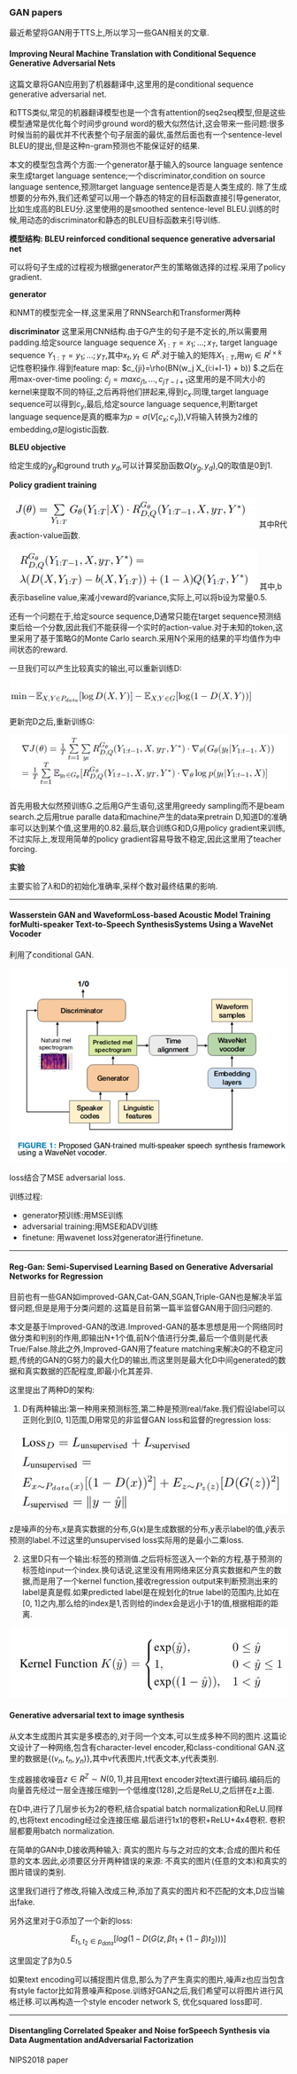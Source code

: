 ### GAN papers


最近希望将GAN用于TTS上,所以学习一些GAN相关的文章.


#### Improving Neural Machine Translation with Conditional Sequence Generative Adversarial Nets

这篇文章将GAN应用到了机器翻译中,这里用的是conditional sequence generative adversarial net.

和TTS类似,常见的机器翻译模型也是一个含有attention的seq2seq模型,但是这些模型通常是优化每个时间步ground word的极大似然估计,这会带来一些问题:很多时候当前的最优并不代表整个句子层面的最优,虽然后面也有一个sentence-level BLEU的提出,但是这种n-gram预测也不能保证好的结果.

本文的模型包含两个方面:一个generator基于输入的source language sentence来生成target language sentence;一个discriminator,condition on source language sentence,预测target language sentence是否是人类生成的. 除了生成想要的分布外,我们还希望可以用一个静态的特定的目标函数直接引导generator,比如生成高的BLEU分.这里使用的是smoothed sentence-level BLEU.训练的时候,用动态的discriminator和静态的BLEU目标函数来引导训练.

**模型结构: BLEU reinforced conditional sequence generative adversarial net**

可以将句子生成的过程视为根据generator产生的策略做选择的过程.采用了policy gradient.

**generator**

和NMT的模型完全一样,这里采用了RNNSearch和Transformer两种

**discriminator**
这里采用CNN结构.由于G产生的句子是不定长的,所以需要用padding.给定source language sequence $X_{1:T}=x_1; ...;x_T$, target language sequence $Y_{1:T}=y_1; ...; y_T$,其中$x_t,y_t \in R^k$.对于输入的矩阵$X_{1:T}$,用$w_j \in R^{l\times k}$记性卷积操作.得到feature map: $c_{ji}=\rho(BN(w_j X_{i:i+l-1} + b)) $.之后在用max-over-time pooling: $\tilde c_j=max{c_{j1},..., c_{jT-l+1}}$这里用的是不同大小的kernel来提取不同的特征,之后再将他们拼起来,得到$c_x$.同理,target language sequence可以得到$c_y$,最后,给定source language sequence,判断target language sequence是真的概率为$p=\sigma(V[c_x;c_y])$,V将输入转换为2维的embedding,$\sigma$是logistic函数.

**BLEU objective**

给定生成的$y_g$和ground truth $y_d$,可以计算奖励函数$Q(y_g,y_d)$,Q的取值是0到1.

**Policy gradient training**

![](/papers/tts/59.png)
其中R代表action-value函数.

![](/papers/tts/60.png)
其中,b表示baseline value,来减小reward的variance,实际上,可以将b设为常量0.5.

还有一个问题在于,给定source sequence,D通常只能在target sequence预测结束后给一个分数,因此我们不能获得一个实时的action-value.对于未知的token,这里采用了基于策略G的Monte Carlo search.采用N个采用的结果的平均值作为中间状态的reward.

一旦我们可以产生比较真实的输出,可以重新训练D:

![](/papers/tts/61.png)


更新完D之后,重新训练G:

![](/papers/tts/62.png)

首先用极大似然预训练G.之后用G产生语句,这里用greedy sampling而不是beam search.之后用true paralle data和machine产生的data来pretrain D,知道D的准确率可以达到某个值,这里用的0.82.最后,联合训练G和D,G用policy gradient来训练,不过实际上,发现用简单的policy gradient容易导致不稳定,因此这里用了teacher forcing.

**实验**

主要实验了$\lambda$和D的初始化准确率,采样个数对最终结果的影响.

----

#### Wasserstein GAN and WaveformLoss-based Acoustic Model Training forMulti-speaker Text-to-Speech SynthesisSystems Using a WaveNet Vocoder

利用了conditional GAN.

![](/papers/tts/63.png)

loss结合了MSE adversarial loss.

训练过程:

- generator预训练:用MSE训练
- adversarial training:用MSE和ADV训练
- finetune: 用wavenet loss对generator进行finetune.

----

#### Reg-Gan: Semi-Supervised Learning Based on Generative Adversarial Networks for Regression

目前也有一些GAN如improved-GAN,Cat-GAN,SGAN,Triple-GAN也是解决半监督问题,但是是用于分类问题的.这篇是目前第一篇半监督GAN用于回归问题的.

本文是基于Improved-GAN的改进.Improved-GAN的基本思想是用一个网络同时做分类和判别的作用,即输出N+1个值,前N个值进行分类,最后一个值则是代表True/False.除此之外,Improved-GAN用了feature matching来解决G的不稳定问题,传统的GAN的G努力的最大化D的输出,而这里则是最大化D中间generated的数据和真实数据的匹配程度,即最小化其差异.

这里提出了两种D的架构:

1. D有两种输出:第一种用来预测标签,第二种是预测real/fake.我们假设label可以正则化到[0, 1]范围,D用常见的非监督GAN loss和监督的regression loss:

![](/papers/tts/64.png)

z是噪声的分布,x是真实数据的分布,G(x)是生成数据的分布,y表示label的值,$\hat y$表示预测的label.不过这里的unsupervised loss实际用的是最小二乘loss.

2. 这里D只有一个输出:标签的预测值.之后将标签送入一个新的方程,基于预测的标签给input一个index.换句话说,这里没有用网络来区分真实数据和产生的数据,而是用了一个kernel function,接收regression output来判断预测出来的label是真是假.如果predicted label是在规划化的true label的范围内,比如在[0, 1]之内,那么给的index是1,否则给的index会是远小于1的值,根据相距的距离.

![](/papers/tts/65.png)

#### Generative adversarial text to image synthesis

从文本生成图片其实是多模态的,对于同一个文本,可以生成多种不同的图片.这篇论文设计了一种网络,包含有character-level encoder,和class-conditional GAN.这里的数据是$\{(v_n, t_n, y_n)\}$,其中v代表图片,t代表文本,y代表类别.


生成器接收噪音$z \in R^Z \sim N(0, 1)$,并且用text encoder对text进行编码.编码后的向量首先经过一层全连接压缩到一个低维度(128),之后是ReLU,之后拼在z上面.

在D中,进行了几层步长为2的卷积,结合spatial batch normalization和ReLU.同样的,也将text encoding经过全连接压缩.最后进行1x1的卷积+ReLU+4x4卷积. 卷积层都要用batch normalization.

在简单的GAN中,D接收两种输入: 真实的图片与与之对应的文本;合成的图片和任意的文本.因此,必须要区分开两种错误的来源: 不真实的图片(任意的文本)和真实的图片错误的类别.

这里我们进行了修改,将输入改成三种,添加了真实的图片和不匹配的文本,D应当输出fake.

另外这里对于G添加了一个新的loss:

$$E_{t_1,t_2\in p_{data}}[log(1-D(G(z, \beta t_1 + (1-\beta)t_2)))]$$

这里固定了β为0.5

如果text encoding可以捕捉图片信息,那么为了产生真实的图片,噪声z也应当包含有style factor比如背景噪声和pose.训练好GAN之后,我们希望可以将图片进行风格迁移.可以再构造一个style encoder network S, 优化squared loss即可.


-----

#### Disentangling Correlated Speaker and Noise forSpeech Synthesis via Data Augmentation andAdversarial Factorization

NIPS2018 paper



